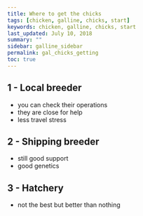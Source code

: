 ```yaml
---
title: Where to get the chicks
tags: [chicken, galline, chicks, start]
keywords: chicken, galline, chicks, start
last_updated: July 10, 2018
summary: ""
sidebar: galline_sidebar
permalink: gal_chicks_getting
toc: true
---
```

## 1 - Local breeder
- you can check their operations
- they are close for help
- less travel stress

## 2 - Shipping breeder
- still good support 
- good genetics

## 3 - Hatchery
- not the best but better than nothing